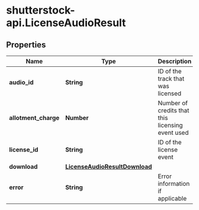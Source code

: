 # shutterstock-api.LicenseAudioResult

## Properties
Name | Type | Description | Notes
------------ | ------------- | ------------- | -------------
**audio_id** | **String** | ID of the track that was licensed | 
**allotment_charge** | **Number** | Number of credits that this licensing event used | [optional] 
**license_id** | **String** | ID of the license event | [optional] 
**download** | [**LicenseAudioResultDownload**](LicenseAudioResultDownload.md) |  | [optional] 
**error** | **String** | Error information if applicable | [optional] 


